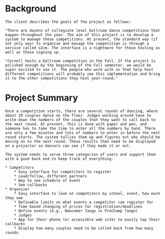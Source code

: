 # Background
	The client describes the goals of the project as follows:

	"There are dozens of collegiate level ballroom dance competitions that happen throughout the year. The aim of this project is to develop a system to manage these competitions. At present, the standard way (if not only way) to organize and manage the competition is through a service called o2cm. The interface is a nightmare for those hosting as well as those signing up.

	"Cornell hosts a ballroom competition in the Fall. If the project is polished enough by the beginning of the Fall semester, we would be super excited to use it. The people who work with us that help host different competitions will probably see this implementation and bring it to the other competitions they host year-round."

# Project Summary
	Once a competition starts, there are several rounds of dancing, where about 20 couples dance on the floor. Judges walking around have to write down the numbers of the couples that they want to call back to the next round. At present, this is done with paper and pen, and someone has to take the time to enter all the numbers by hand. There are only a few minutes and lots of numbers to enter in before the next round starts. The system tallies them up and figures out who should be moving on to the next round. These results then need to be displayed on a projector so dancers can see if they made it or not.

	The system needs to serve three categories of users and support them with a good back end to keep track of everything.

	* Competitors
		* Easy interface for competitors to register
		* Lead/follow, different partners
		* Way to see schedule of event
		* See callbacks
	* Organizer
		* Easy interface to look at competitors by school, event, how much they owe
		* Definable limits on what events a competitor can register for
		* Time based changing of prices for registration/deadlines
		* Define events (e.g., Newcomer Tango vs PreChamp Tango)
		* Judges
		* App for their phone (or accessible web site) to easily tap their callbacks
		* Display how many couples need to be called back from how many rounds